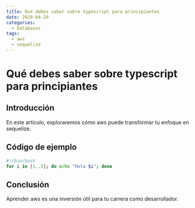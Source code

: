 ```yaml
---
title: Qué debes saber sobre typescript para principiantes
date: 2029-04-20
categories:
  - Databases
tags:
  - aws
  - sequelize
---
```


# Qué debes saber sobre typescript para principiantes

## Introducción

En este artículo, exploraremos cómo aws puede transformar tu enfoque en sequelize.

## Código de ejemplo

```bash
#!/bin/bash
for i in {1..5}; do echo "Hola $i"; done
```

## Conclusión

Aprender aws es una inversión útil para tu carrera como desarrollador.